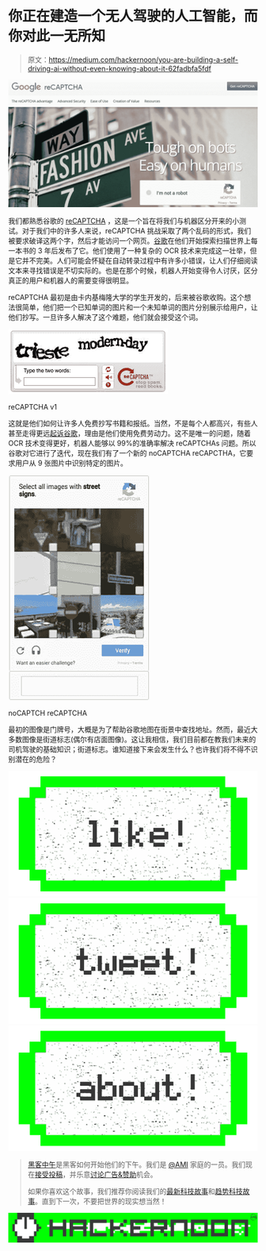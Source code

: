 # 你正在建造一个无人驾驶的人工智能，而你对此一无所知

> 原文：<https://medium.com/hackernoon/you-are-building-a-self-driving-ai-without-even-knowing-about-it-62fadbfa5fdf>

![](img/4a021b9bf5ec2c0078ca03e9c6dcc3f0.png)

我们都熟悉谷歌的 [reCAPTCHA](https://hackernoon.com/tagged/recaptcha) ，这是一个旨在将我们与机器区分开来的小测试。对于我们中的许多人来说，reCAPTCHA 挑战采取了两个乱码的形式，我们被要求破译这两个字，然后才能访问一个网页。[谷歌](https://hackernoon.com/tagged/google)在他们开始探索扫描世界上每一本书的 3 年后发布了它。他们使用了一种复杂的 OCR 技术来完成这一壮举，但是它并不完美。人们可能会怀疑在自动转录过程中有许多小错误，让人们仔细阅读文本来寻找错误是不切实际的。也是在那个时候，机器人开始变得令人讨厌，区分真正的用户和机器人的需要变得很明显。

reCAPTCHA 最初是由卡内基梅隆大学的学生开发的，后来被谷歌收购。这个想法很简单，他们把一个已知单词的图片和一个未知单词的图片分别展示给用户，让他们抄写。一旦许多人解决了这个难题，他们就会接受这个词。

![](img/0c61bc7408eb614e76737a913333c6de.png)

reCAPTCHA v1

这就是他们如何让许多人免费抄写书籍和报纸。当然，不是每个人都高兴，有些人甚至走得更远[起诉谷歌](http://www.bizjournals.com/boston/blog/techflash/2015/01/massachusetts-womans-lawsuit-accuses-google-of.html)，理由是他们使用免费劳动力。这不是唯一的问题，随着 OCR 技术变得更好，机器人能够以 99%的准确率解决 reCAPTCHAs 问题。所以谷歌对它进行了迭代，现在我们有了一个新的 noCAPTCHA reCAPCTHA，它要求用户从 9 张图片中识别特定的图片。

![](img/5434ad9dde04ee35333a5f3c2264073f.png)

noCAPTCH reCAPTCHA

最初的图像是门牌号，大概是为了帮助谷歌地图在街景中查找地址。然而，最近大多数图像是街道标志(偶尔有店面图像)。这让我相信，我们目前都在教我们未来的司机驾驶的基础知识；街道标志。谁知道接下来会发生什么？也许我们将不得不识别潜在的危险？

[![](img/50ef4044ecd4e250b5d50f368b775d38.png)](http://bit.ly/HackernoonFB)[![](img/979d9a46439d5aebbdcdca574e21dc81.png)](https://goo.gl/k7XYbx)[![](img/2930ba6bd2c12218fdbbf7e02c8746ff.png)](https://goo.gl/4ofytp)

> [黑客中午](http://bit.ly/Hackernoon)是黑客如何开始他们的下午。我们是 [@AMI](http://bit.ly/atAMIatAMI) 家庭的一员。我们现在[接受投稿](http://bit.ly/hackernoonsubmission)，并乐意[讨论广告&赞助](mailto:partners@amipublications.com)机会。
> 
> 如果你喜欢这个故事，我们推荐你阅读我们的[最新科技故事](http://bit.ly/hackernoonlatestt)和[趋势科技故事](https://hackernoon.com/trending)。直到下一次，不要把世界的现实想当然！

![](img/be0ca55ba73a573dce11effb2ee80d56.png)